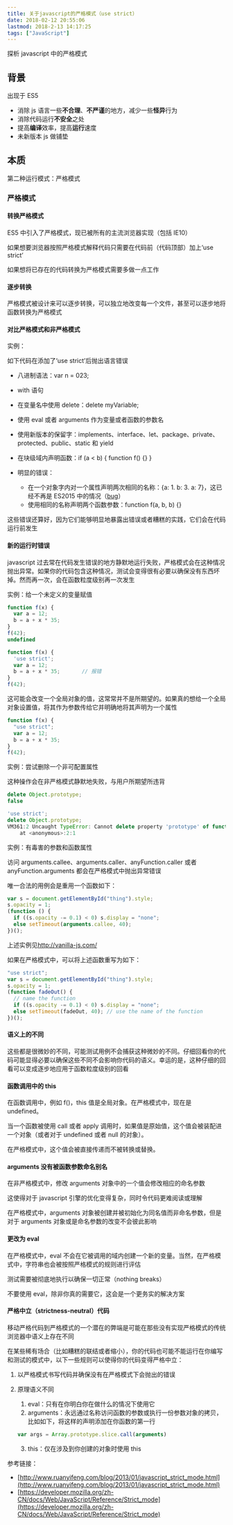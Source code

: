 ```yaml
---
title: 关于javascript的严格模式（use strict）
date: 2018-02-12 20:55:06
lastmod: 2018-2-13 14:17:25
tags: ["JavaScript"]
---
```


探析 javascript 中的严格模式

<!--more-->

## 背景

出现于 ES5

- 消除 js 语言一些**不合理**、**不严谨**的地方，减少一些**怪异**行为
- 消除代码运行**不安全**之处
- 提高**编译**效率，提高**运行**速度
- 未新版本 js 做铺垫

## 本质

第二种运行模式：严格模式

### 严格模式

#### 转换严格模式

ES5 中引入了严格模式，现已被所有的主流浏览器实现（包括 IE10）

如果想要浏览器按照严格模式解释代码只需要在代码前（代码顶部）加上‘use strict’

如果想将已存在的代码转换为严格模式需要多做一点工作

#### 逐步转换

严格模式被设计来可以逐步转换，可以独立地改变每一个文件，甚至可以逐步地将函数转换为严格模式

#### 对比严格模式和非严格模式

实例：

如下代码在添加了‘use strict’后抛出语言错误

- 八进制语法：var n = 023;
- with 语句
- 在变量名中使用 delete：delete myVariable;
- 使用 eval 或者 arguments 作为变量或者函数的参数名
- 使用新版本的保留字：implements、interface、let、package、private、protected、public、static 和 yield
- 在块级域内声明函数：if (a < b) { function f() {} }
- 明显的错误：

  - 在一个对象字内对一个属性声明两次相同的名称：{a: 1. b: 3. a: 7}，这已经不再是 ES2015 中的情况（<a href="https://bugzilla.mozilla.org/show_bug.cgi?id=1041128">bug</a>）
  - 使用相同的名称声明两个函数参数：function f(a, b, b) {}

这些错误还算好，因为它们能够明显地暴露出错误或者糟糕的实践，它们会在代码运行前发生

#### 新的运行时错误

javascript 过去常在代码发生错误的地方静默地运行失败，严格模式会在这种情况抛出异常。如果你的代码包含这种情况，测试会变得很有必要以确保没有东西坏掉。然而再一次，会在函数粒度级别再一次发生

实例：给一个未定义的变量赋值

```JavaScript
function f(x) {
  var a = 12;
  b = a + x * 35;
}
f(42);
undefined
```

```JavaScript
function f(x) {
  'use strict';
  var a = 12;
  b = a + x * 35;		// 报错
}
f(42);
```

这可能会改变一个全局对象的值，这常常并不是所期望的。如果真的想给一个全局对象设置值，将其作为参数传给它并明确地将其声明为一个属性

```js
function f(x) {
  "use strict";
  var a = 12;
  b = a + x * 35;
}
f(42);
```

实例：尝试删除一个非可配置属性

这种操作会在非严格模式静默地失败，与用户所期望所违背

```JavaScript
delete Object.prototype;
false
```

```javascript
'use strict';
delete Object.prototype;
VM361:2 Uncaught TypeError: Cannot delete property 'prototype' of function Object() { [native code] }
    at <anonymous>:2:1
```

实例：有毒害的参数和函数属性

访问 arguments.callee、arguments.caller、anyFunction.caller 或者 anyFunction.arguments 都会在严格模式中抛出异常错误

唯一合法的用例会是重用一个函数如下：

```javascript
var s = document.getElementById("thing").style;
s.opacity = 1;
(function () {
  if ((s.opacity -= 0.1) < 0) s.display = "none";
  else setTimeout(arguments.callee, 40);
})();
```

上述实例见<a href="http://vanilla-js.com/">http://vanilla-js.com/</a>

如果在严格模式中，可以将上述函数重写为如下：

```javascript
"use strict";
var s = document.getElementById("thing").style;
s.opacity = 1;
(function fadeOut() {
  // name the function
  if ((s.opacity -= 0.1) < 0) s.display = "none";
  else setTimeout(fadeOut, 40); // use the name of the function
})();
```

#### 语义上的不同

这些都是很微妙的不同，可能测试用例不会捕获这种微妙的不同。仔细回看你的代码可能显得必要以确保这些不同不会影响你代码的语义。幸运的是，这种仔细的回看可以变成逐步地应用于函数粒度级别的回看

#### 函数调用中的 this

在函数调用中，例如 f()，this 值是全局对象。在严格模式中，现在是 undefined。

当一个函数被使用 call 或者 apply 调用时，如果值是原始值，这个值会被装配进一个对象（或者对于 undefined 或者 null 的对象）。

在严格模式中，这个值会被直接传递而不被转换或替换。

#### arguments 没有被函数参数命名别名

在非严格模式中，修改 arguments 对象中的一个值会修改相应的命名参数

这使得对于 javascript 引擎的优化变得复杂，同时令代码更难阅读或理解

在严格模式中，arguments 对象被创建并被初始化为同名值而非命名参数，但是对于 arguments 对象或是命名参数的改变不会彼此影响

#### 更改为 eval

在严格模式中，eval 不会在它被调用的域内创建一个新的变量。当然，在严格模式中，字符串也会被按照严格模式的规则进行评估

测试需要被彻底地执行以确保一切正常（nothing breaks）

不要使用 eval，除非你真的需要它，这会是一个更务实的解决方案

#### 严格中立（strictness-neutral）代码

移动严格代码到严格模式的一个潜在的弊端是可能在那些没有实现严格模式的传统浏览器中语义上存在不同

在某些稀有场合（比如糟糕的联结或者缩小），你的代码也可能不能运行在你编写和测试的模式中，以下一些规则可以使得你的代码变得严格中立：

1. 以严格模式书写代码并确保没有在严格模式下会抛出的错误
2. 原理语义不同

   1. eval：只有在你明白你在做什么的情况下使用它
   2. arguments：永远通过名称访问函数的参数或执行一份参数对象的拷贝，比如如下，将这样的声明添加在你函数的第一行

   ```JavaScript
   var args = Array.prototype.slice.call(arguments)
   ```

   3. this：仅在涉及到你创建的对象时使用 this

参考链接：

- [http://www.ruanyifeng.com/blog/2013/01/javascript_strict_mode.html](http://www.ruanyifeng.com/blog/2013/01/javascript_strict_mode.html)
- [https://developer.mozilla.org/zh-CN/docs/Web/JavaScript/Reference/Strict_mode](https://developer.mozilla.org/zh-CN/docs/Web/JavaScript/Reference/Strict_mode)
